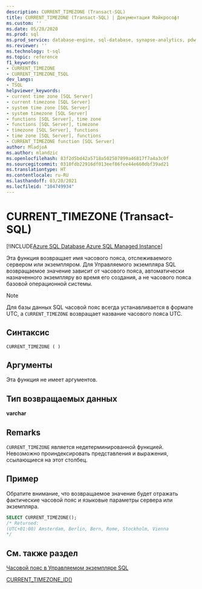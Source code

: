 ```yaml
---
description: CURRENT_TIMEZONE (Transact-SQL)
title: CURRENT_TIMEZONE (Transact-SQL) | Документация Майкрософт
ms.custom: ''
ms.date: 05/28/2020
ms.prod: sql
ms.prod_service: database-engine, sql-database, synapse-analytics, pdw
ms.reviewer: ''
ms.technology: t-sql
ms.topic: reference
f1_keywords:
- CURRENT_TIMEZONE
- CURRENT_TIMEZONE_TSQL
dev_langs:
- TSQL
helpviewer_keywords:
- current time zone [SQL Server]
- current timezone [SQL Server]
- system time zone [SQL Server]
- system timezone [SQL Server]
- functions [SQL Server], time zone
- functions [SQL Server], timezone
- timezone [SQL Server], functions
- time zone [SQL Server], functions
- CURRENT_TIMEZONE function [SQL Server]
author: MladjoA
ms.author: mlandzic
ms.openlocfilehash: 83f2d5bd42a5718a502507899a46817f7a4a3c0f
ms.sourcegitcommit: 0310fdb22916df013eef86fee44e660dbf39ad21
ms.translationtype: HT
ms.contentlocale: ru-RU
ms.lasthandoff: 03/20/2021
ms.locfileid: "104749934"
---
```

# <a name="current_timezone-transact-sql"></a>CURRENT_TIMEZONE (Transact-SQL)

[!INCLUDE[Azure SQL Database Azure SQL Managed Instance](../../includes/applies-to-version/asdb-asdbmi.md)]

Эта функция возвращает имя часового пояса, отслеживаемого сервером или экземпляром. Для Управляемого экземпляра SQL возвращаемое значение зависит от часового пояса, автоматически назначенного экземпляру во время его создания, а не часового пояса базовой операционной системы.
  
> [!NOTE]  
> Для базы данных SQL часовой пояс всегда устанавливается в формате UTC, а `CURRENT_TIMEZONE` возвращает название часового пояса UTC.
  
## <a name="syntax"></a>Синтаксис  
  
```syntaxsql
CURRENT_TIMEZONE ( )  
```
  
## <a name="arguments"></a>Аргументы

Эта функция не имеет аргументов.
  
## <a name="return-type"></a>Тип возвращаемых данных  

**varchar**
  
## <a name="remarks"></a>Remarks  

`CURRENT_TIMEZONE` является недетерминированной функцией. Невозможно проиндексировать представления и выражения, ссылающиеся на этот столбец.
  
## <a name="example"></a>Пример

Обратите внимание, что возвращаемое значение будет отражать фактические часовой пояс и языковые параметры сервера или экземпляра.

```sql
SELECT CURRENT_TIMEZONE();  
/* Returned:  
(UTC+01:00) Amsterdam, Berlin, Bern, Rome, Stockholm, Vienna 
*/
```  
  
## <a name="see-also"></a>См. также раздел

[Часовой пояс в Управляемом экземпляре SQL](/azure/sql-database/sql-database-managed-instance-timezone)

[CURRENT_TIMEZONE_ID()](./current-timezone-id-transact-sql.md)